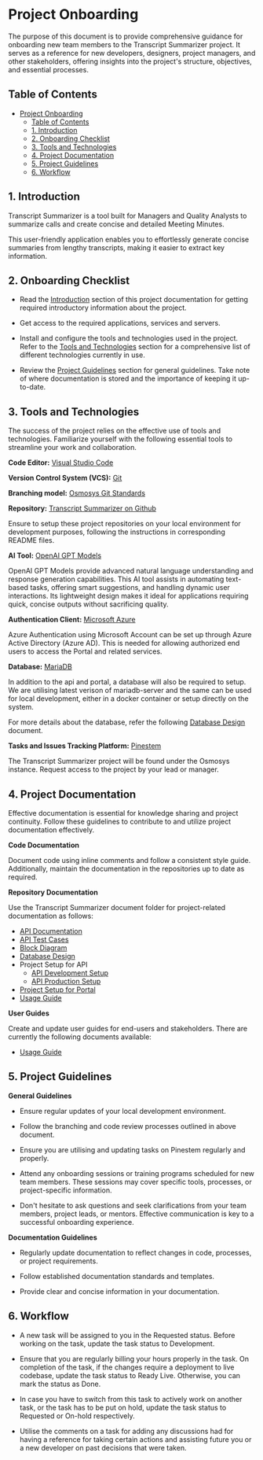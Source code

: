# Project Onboarding

The purpose of this document is to provide comprehensive guidance for onboarding new team members to the Transcript Summarizer project. It serves as a reference for new developers, designers, project managers, and other stakeholders, offering insights into the project's structure, objectives, and essential processes.

## Table of Contents

- [Project Onboarding](#project-onboarding)
  - [Table of Contents](#table-of-contents)
  - [1. Introduction](#1-introduction)
  - [2. Onboarding Checklist](#2-onboarding-checklist)
  - [3. Tools and Technologies](#3-tools-and-technologies)
  - [4. Project Documentation](#4-project-documentation)
  - [5. Project Guidelines](#5-project-guidelines)
  - [6. Workflow](#6-workflow)


## 1. Introduction

Transcript Summarizer is a tool built for Managers and Quality Analysts to summarize calls and create concise and detailed Meeting Minutes.

This user-friendly application enables you to effortlessly generate concise summaries from lengthy transcripts, making it easier to extract key information.

## 2. Onboarding Checklist

- Read the [Introduction](#1-introduction) section of this project documentation for getting required introductory information about the project.

- Get access to the required applications, services and servers.

- Install and configure the tools and technologies used in the project. Refer to the [Tools and Technologies](#3-tools-and-technologies) section for a comprehensive list of different technologies currently in use.

- Review the [Project Guidelines](#5-project-guidelines) section for general guidelines. Take note of where documentation is stored and the importance of keeping it up-to-date.

## 3. Tools and Technologies

The success of the project relies on the effective use of tools and technologies. Familiarize yourself with the following essential tools to streamline your work and collaboration.

**Code Editor:** [Visual Studio Code](https://code.visualstudio.com/download)

**Version Control System (VCS):** [Git](https://git-scm.com/)

**Branching model:** [Osmosys Git Standards](https://github.com/OsmosysSoftware/dev-standards/blob/main/coding-standards/git.md)

**Repository:** [Transcript Summarizer on Github](https://github.com/OsmosysSoftware/osm-transcript-summarizer)

Ensure to setup these project repositories on your local environment for development purposes, following the instructions in corresponding README files.

**AI Tool:** [OpenAI GPT Models](https://platform.openai.com/docs/models)

OpenAI GPT Models provide advanced natural language understanding and response generation capabilities. This AI tool assists in automating text-based tasks, offering smart suggestions, and handling dynamic user interactions. Its lightweight design makes it ideal for applications requiring quick, concise outputs without sacrificing quality.

**Authentication Client:** [Microsoft Azure](https://portal.azure.com/)

Azure Authentication using Microsoft Account can be set up through Azure Active Directory (Azure AD). This is needed for allowing authorized end users to access the Portal and related services.

**Database:** [MariaDB](https://mariadb.org/download)

In addition to the api and portal, a database will also be required to setup. We are utilising latest verison of mariadb-server and the same can be used for local development, either in a docker container or setup directly on the system.

For more details about the database, refer the following [Database Design](./database-design.md) document.

**Tasks and Issues Tracking Platform:** [Pinestem](https://pinestem.com)

The Transcript Summarizer project will be found under the Osmosys instance. Request access to the project by your lead or manager.

## 4. Project Documentation

Effective documentation is essential for knowledge sharing and project continuity. Follow these guidelines to contribute to and utilize project documentation effectively.

**Code Documentation**

Document code using inline comments and follow a consistent style guide. Additionally, maintain the documentation in the repositories up to date as required.

**Repository Documentation**

Use the Transcript Summarizer document folder for project-related documentation as follows:

- [API Documentation](./api-documentation.md)
- [API Test Cases](./api-test-cases.md)
- [Block Diagram](./block-diagram.md)
- [Database Design](./database-design.md)
- Project Setup for API
  - [API Development Setup](./development-setup.md)
  - [API Production Setup](./production-setup.md)
- [Project Setup for Portal](./../../portal/docs/development-setup.md)
- [Usage Guide](./usage-guide.md)

**User Guides**

Create and update user guides for end-users and stakeholders. There are currently the following documents available:

- [Usage Guide](./usage-guide.md)

## 5. Project Guidelines

**General Guidelines**

- Ensure regular updates of your local development environment.

- Follow the branching and code review processes outlined in above document.

- Ensure you are utilising and updating tasks on Pinestem regularly and properly.

- Attend any onboarding sessions or training programs scheduled for new team members. These sessions may cover specific tools, processes, or project-specific information.

- Don't hesitate to ask questions and seek clarifications from your team members, project leads, or mentors. Effective communication is key to a successful onboarding experience.

**Documentation Guidelines**

- Regularly update documentation to reflect changes in code, processes, or project requirements.

- Follow established documentation standards and templates.

- Provide clear and concise information in your documentation.

## 6. Workflow

- A new task will be assigned to you in the Requested status. Before working on the task, update the task status to Development.

- Ensure that you are regularly billing your hours properly in the task. On completion of the task, if the changes require a deployment to live codebase, update the task status to Ready Live. Otherwise, you can mark the status as Done.

- In case you have to switch from this task to actively work on another task, or the task has to be put on hold, update the task status to Requested or On-hold respectively.

- Utilise the comments on a task for adding any discussions had for having a reference for taking certain actions and assisting future you or a new developer on past decisions that were taken.